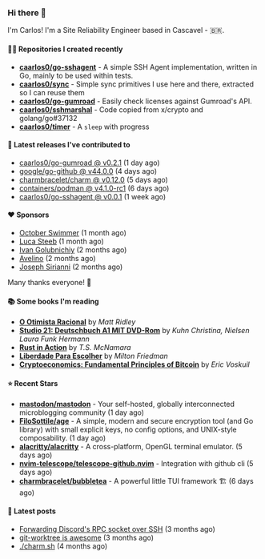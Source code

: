 ### Hi there 👋

I'm Carlos! I'm a Site Reliability Engineer based in Cascavel - 🇧🇷.

#### 👨‍💻 Repositories I created recently
- **[caarlos0/go-sshagent](https://github.com/caarlos0/go-sshagent)** - A simple SSH Agent implementation, written in Go, mainly to be used within tests.
- **[caarlos0/sync](https://github.com/caarlos0/sync)** - Simple sync primitives I use here and there, extracted so I can reuse them
- **[caarlos0/go-gumroad](https://github.com/caarlos0/go-gumroad)** - Easily check licenses against Gumroad&#39;s API.
- **[caarlos0/sshmarshal](https://github.com/caarlos0/sshmarshal)** - Code copied from x/crypto and golang/go#37132
- **[caarlos0/timer](https://github.com/caarlos0/timer)** - A `sleep` with progress

#### 🚀 Latest releases I've contributed to


- [caarlos0/go-gumroad @ v0.2.1](https://github.com/caarlos0/go-gumroad/releases/tag/v0.2.1) (1 day ago)
- [google/go-github @ v44.0.0](https://github.com/google/go-github/releases/tag/v44.0.0) (4 days ago)
- [charmbracelet/charm @ v0.12.0](https://github.com/charmbracelet/charm/releases/tag/v0.12.0) (5 days ago)
- [containers/podman @ v4.1.0-rc1](https://github.com/containers/podman/releases/tag/v4.1.0-rc1) (6 days ago)
- [caarlos0/go-sshagent @ v0.0.1](https://github.com/caarlos0/go-sshagent/releases/tag/v0.0.1) (1 week ago)

#### ❤️ Sponsors
- [October Swimmer](https://github.com/octoberswimmer) (1 month ago)
- [Luca Steeb](https://github.com/steebchen) (1 month ago)
- [Ivan Golubnichiy](https://github.com/h1kkan) (2 months ago)
- [Avelino](https://github.com/avelino) (2 months ago)
- [Joseph Sirianni](https://github.com/jsirianni) (2 months ago)

Many thanks everyone! 🙏

#### 📚 Some books I'm reading
- **[O Otimista Racional](https://www.goodreads.com/book/show/32706964-o-otimista-racional)** by _Matt Ridley_
- **[Studio 21: Deutschbuch A1 MIT DVD-Rom](https://www.goodreads.com/book/show/25495148-studio-21)** by _Kuhn Christina, Nielsen Laura Funk Hermann_
- **[Rust in Action](https://www.goodreads.com/book/show/45731908-rust-in-action)** by _T.S. McNamara_
- **[Liberdade Para Escolher](https://www.goodreads.com/book/show/17238591-liberdade-para-escolher)** by _Milton Friedman_
- **[Cryptoeconomics: Fundamental Principles of Bitcoin](https://www.goodreads.com/book/show/56919322-cryptoeconomics)** by _Eric Voskuil_

#### ⭐ Recent Stars


- **[mastodon/mastodon](https://github.com/mastodon/mastodon)** - Your self-hosted, globally interconnected microblogging community (1 day ago)
- **[FiloSottile/age](https://github.com/FiloSottile/age)** - A simple, modern and secure encryption tool (and Go library) with small explicit keys, no config options, and UNIX-style composability. (1 day ago)
- **[alacritty/alacritty](https://github.com/alacritty/alacritty)** - A cross-platform, OpenGL terminal emulator. (5 days ago)
- **[nvim-telescope/telescope-github.nvim](https://github.com/nvim-telescope/telescope-github.nvim)** - Integration with github cli (5 days ago)
- **[charmbracelet/bubbletea](https://github.com/charmbracelet/bubbletea)** - A powerful little TUI framework 🏗 (6 days ago)

#### 📄 Latest posts
- [Forwarding Discord&#39;s RPC socket over SSH](https://carlosbecker.com/posts/discord-rpc-ssh/) (3 months ago)
- [git-worktree is awesome](https://carlosbecker.com/posts/git-worktrees/) (3 months ago)
- [./charm.sh](https://carlosbecker.com/posts/charm/) (4 months ago)
